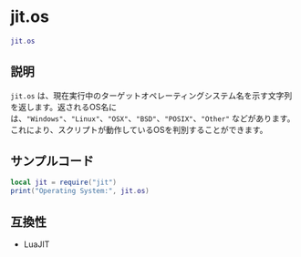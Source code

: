 # jit.os

```lua
jit.os
```

## 説明

`jit.os` は、現在実行中のターゲットオペレーティングシステム名を示す文字列を返します。返されるOS名には、`"Windows"`、`"Linux"`、`"OSX"`、`"BSD"`、`"POSIX"`、`"Other"` などがあります。これにより、スクリプトが動作しているOSを判別することができます。

## サンプルコード

```lua
local jit = require("jit")
print("Operating System:", jit.os)
```

## 互換性

- LuaJIT